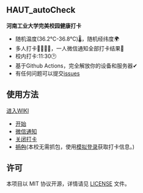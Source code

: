 ## HAUT_autoCheck

**河南工业大学完美校园健康打卡**
- 随机温度(36.2℃-36.8℃)🌡，随机经纬度🌍
- 多人打卡👨‍👩‍👧‍👧，一人微信通知全部打卡结果💬
- 校内打卡:11:30🕑
- 基于Github Actions，完全解放你的设备和服务器✔ 
- 有任何问题可以提交[issues](https://github.com/YooKing/HAUT_autoCheck/issues/new)
## 使用方法 
[进入WIKI](https://github.com/YooKing/HAUT_autoCheck/wiki)
- [开始](https://github.com/YooKing/HAUT_autoCheck/wiki#开始)
- [微信通知](https://github.com/YooKing/HAUT_autoCheck/wiki#微信通知)  
- [关闭打卡](https://github.com/YooKing/HAUT_autoCheck/wiki#关闭打卡)  
- ~~[抓包](https://github.com/YooKing/HAUT_autoCheck/wiki#zhuabao)~~(本校无需抓包，使用[模拟登录](https://github.com/zhongbr/wanmei_campus)获取打卡信息。)
## 许可
本项目以 MIT 协议开源，详情请见 [LICENSE](LICENSE) 文件。
